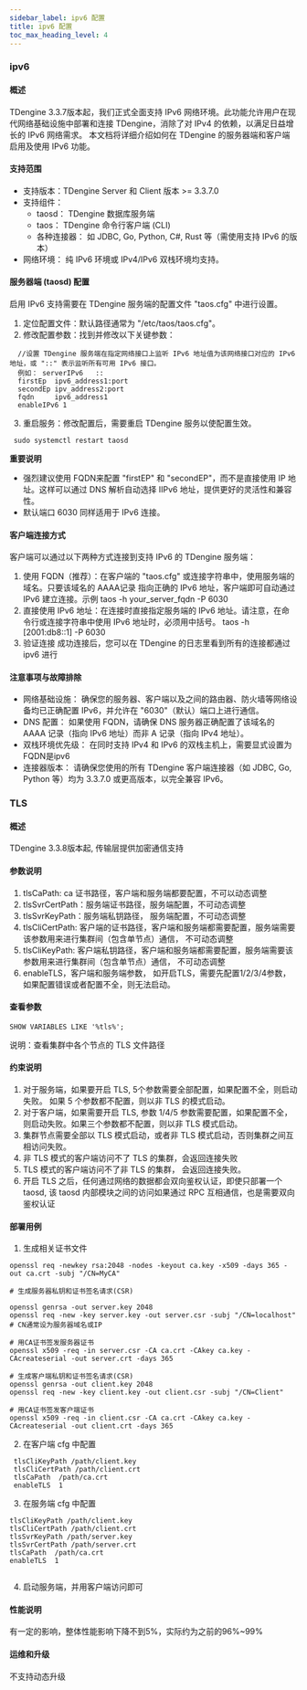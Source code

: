 ```yaml
---
sidebar_label: ipv6 配置
title: ipv6 配置 
toc_max_heading_level: 4
---
```


### ipv6 
#### 概述
  TDengine 3.3.7版本起，我们正式全面支持 IPv6 网络环境。此功能允许用户在现代网络基础设施中部署和连接 TDengine，消除了对 IPv4 的依赖，以满足日益增长的 IPv6 网络需求。 本文档将详细介绍如何在 TDengine 的服务器端和客户端启用及使用 IPv6 功能。

#### 支持范围
- 支持版本：TDengine Server 和 Client 版本 >= 3.3.7.0
- 支持组件：
  - taosd： TDengine 数据库服务端
  - taos： TDengine 命令行客户端 (CLI)
  - 各种连接器： 如 JDBC, Go, Python, C#, Rust 等（需使用支持 IPv6 的版本）
 - 网络环境： 纯 IPv6 环境或 IPv4/IPv6 双栈环境均支持。

 #### 服务器端 (taosd) 配置
  启用 IPv6 支持需要在 TDengine 服务端的配置文件 "taos.cfg" 中进行设置。
  1. 定位配置文件：默认路径通常为 "/etc/taos/taos.cfg"。
  2. 修改配置参数：找到并修改以下关键参数：
```
  //设置 TDengine 服务端在指定网络接口上监听 IPv6 地址值为该网络接口对应的 IPv6 地址，或 "::" 表示监听所有可用 IPv6 接口。
  例如： serverIPv6   ::
  firstEp  ipv6_address1:port
  secondEp ipv_address2:port
  fqdn     ipv6_address1
  enableIPv6 1
```
  3. 重启服务：修改配置后，需要重启 TDengine 服务以使配置生效。
 ```
  sudo systemctl restart taosd
  ```
 **重要说明**
  - 强烈建议使用 FQDN来配置 "firstEP" 和 "secondEP"，而不是直接使用 IP 地址。这样可以通过 DNS 解析自动选择 IIPv6 地址，提供更好的灵活性和兼容性。
 - 默认端口 6030 同样适用于 IPv6 连接。

#### 客户端连接方式

客户端可以通过以下两种方式连接到支持 IPv6 的 TDengine 服务端：
1. 使用 FQDN（推荐）：在客户端的 "taos.cfg" 或连接字符串中，使用服务端的域名。只要该域名的 AAAA记录 指向正确的 IPv6 地址，客户端即可自动通过 IPv6 建立连接。示例
taos -h your_server_fqdn -P 6030
1. 直接使用 IPv6 地址：在连接时直接指定服务端的 IPv6 地址。请注意，在命令行或连接字符串中使用 IPv6 地址时，必须用中括号。
   taos -h [2001:db8::1] -P 6030
2. 验证连接
成功连接后，您可以在 TDengine 的日志里看到所有的连接都通过 ipv6 进行

#### 注意事项与故障排除
- 网络基础设施： 确保您的服务器、客户端以及之间的路由器、防火墙等网络设备均已正确配置 IPv6，并允许在 "6030"（默认）端口上进行通信。
- DNS 配置： 如果使用 FQDN，请确保 DNS 服务器正确配置了该域名的 AAAA 记录（指向 IPv6 地址）而非 A 记录（指向 IPv4 地址）。
- 双栈环境优先级： 在同时支持 IPv4 和 IPv6 的双栈主机上，需要显式设置为FQDN是ipv6  
- 连接器版本： 请确保您使用的所有 TDengine 客户端连接器（如 JDBC, Go, Python 等）均为 3.3.7.0 或更高版本，以完全兼容 IPv6。

### TLS 
#### 概述
  TDengine 3.3.8版本起, 传输层提供加密通信支持
#### 参数说明
1. tlsCaPath: ca 证书路径，客户端和服务端都要配置，不可以动态调整
2. tlsSvrCertPath：服务端证书路径，服务端配置，不可动态调整
3. tlsSvrKeyPath：服务端私钥路径， 服务端配置，不可动态调整
4. tlsCliCertPath:  客户端的证书路径，客户端和服务端都需要配置，服务端需要该参数用来进行集群间（包含单节点）通信， 不可动态调整
5. tlsCliKeyPath: 客户端私钥路径，客户端和服务端都需要配置，服务端需要该参数用来进行集群间（包含单节点）通信， 不可动态调整
6. enableTLS，客户端和服务端参数， 如开启TLS，需要先配置1/2/3/4参数，如果配置错误或者配置不全，则无法启动。 

#### 查看参数 
  ```
  SHOW VARIABLES LIKE '%tls%'; 
  ```
  说明：查看集群中各个节点的 TLS 文件路径

#### 约束说明
1. 对于服务端，如果要开启 TLS, 5个参数需要全部配置，如果配置不全，则启动失败。 如果 5 个参数都不配置，则以非 TLS 的模式启动。 
2. 对于客户端，如果需要开启 TLS, 参数 1/4/5 参数需要配置，如果配置不全，则启动失败。如果三个参数都不配置，则以非 TLS 模式启动。   
3. 集群节点需要全部以 TLS 模式启动，或者非 TLS 模式启动，否则集群之间互相访问失败。 
4. 非 TLS 模式的客户端访问不了 TLS 的集群，会返回连接失败
5. TLS 模式的客户端访问不了非 TLS 的集群， 会返回连接失败。 
6. 开启 TLS 之后，任何通过网络的数据都会双向鉴权认证，即使只部署一个 taosd, 该 taosd 内部模块之间的访问如果通过 RPC 互相通信，也是需要双向鉴权认证 

#### 部署用例
 1. 生成相关证书文件

 ```
 openssl req -newkey rsa:2048 -nodes -keyout ca.key -x509 -days 365 -out ca.crt -subj "/CN=MyCA"

# 生成服务器私钥和证书签名请求(CSR)

openssl genrsa -out server.key 2048
openssl req -new -key server.key -out server.csr -subj "/CN=localhost" # CN通常设为服务器域名或IP

# 用CA证书签发服务器证书
openssl x509 -req -in server.csr -CA ca.crt -CAkey ca.key -CAcreateserial -out server.crt -days 365

# 生成客户端私钥和证书签名请求(CSR)
openssl genrsa -out client.key 2048
openssl req -new -key client.key -out client.csr -subj "/CN=Client"

# 用CA证书签发客户端证书
openssl x509 -req -in client.csr -CA ca.crt -CAkey ca.key -CAcreateserial -out client.crt -days 365
 ```
 2. 在客户端 cfg 中配置 

```
 tlsCliKeyPath /path/client.key
 tlsCliCertPath /path/client.crt
 tlsCaPath  /path/ca.crt
 enableTLS  1 
```
 3. 在服务端 cfg 中配置
 ```  
 tlsCliKeyPath /path/client.key
 tlsCliCertPath /path/client.crt
 tlsSvrKeyPath /path/server.key
 tlsSvrCertPath /path/server.crt
 tlsCaPath  /path/ca.crt
 enableTLS  1
  
 ```
4.  启动服务端，并用客户端访问即可

#### 性能说明
 有一定的影响，整体性能影响下降不到5%，实际约为之前的96%~99%

#### 运维和升级
 不支持动态升级

 
  


 




  
  
